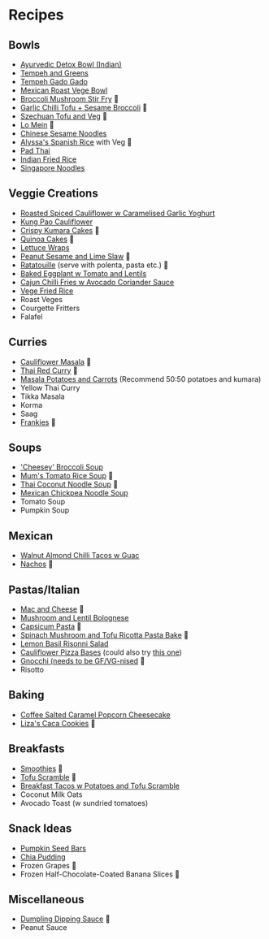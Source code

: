 # Recipes

## Bowls
* [Ayurvedic Detox Bowl (Indian)](https://www.feastingathome.com/ayurvedic-detox-bowl-khichari/#tasty-recipes-18949-jump-target)
* [Tempeh and Greens](https://www.feastingathome.com/blackened-tempeh/)
* [Tempeh Gado Gado](http://tonzu.co.nz/wp-content/uploads/2019/09/Tempeh-GadoGado.pdf)
* [Mexican Roast Vege Bowl](https://www.feastingathome.com/vegan-oaxacan-bowl/#tasty-recipes-19341-jump-target)
* [Broccoli Mushroom Stir Fry](https://www.feastingathome.com/broccolini-mushroom-stir-fry/#tasty-recipes-20214-jump-target) 🎉
* [Garlic Chilli Tofu + Sesame Broccoli](https://www.feastingathome.com/chili-garlic-tofu-with-sesame-brocolini/#tasty-recipes-19974-jump-target) 🎉
* [Szechuan Tofu and Veg](https://www.feastingathome.com/szechuan-tofu-and-veggies/#tasty-recipes-28150-jump-target) 🎉
* [Lo Mein](https://www.feastingathome.com/lo-mein/#tasty-recipes-31860-jump-target) 🎉
* [Chinese Sesame Noodles](https://www.feastingathome.com/sesame-noodles/#tasty-recipes-34833-jump-target)
* [Alyssa's Spanish Rice](./recipes/alyssa-spanish-rice.md) with Veg 🎉
* [Pad Thai](https://www.feastingathome.com/15-minute-pad-thai/#tasty-recipes-20019-jump-target)
* [Indian Fried Rice](https://www.feastingathome.com/indian-fried-rice/#tasty-recipes-34249)
* [Singapore Noodles](https://minimalistbaker.com/vegan-singapore-noodles/#wprm-recipe-container-35465)

## Veggie Creations
* [Roasted Spiced Cauliflower w Caramelised Garlic Yoghurt](./images/roast-spiced-cauliflower.JPG)
* [Kung Pao Cauliflower](https://circusgardener.com/2015/08/15/kung-pao-cauliflower/)
* [Crispy Kumara Cakes](https://quitegoodfood.co.nz/crispy-kumara-cakes/) 🎉
* [Quinoa Cakes](https://www.feastingathome.com/quinoa-cakes-with-cherry-tomato-mint-and-chick-pea-relish/#tasty-recipes-21721-jump-target) 🎉
* [Lettuce Wraps](https://www.feastingathome.com/healthy-vegan-collard-green-wraps/#tasty-recipes-27004-jump-target)
* [Peanut Sesame and Lime Slaw](./images/peanut-lime-sesame-slaw.jpg) 🎉
* [Ratatouille](https://cookieandkate.com/best-ratatouille-recipe/#tasty-recipes-34476) (serve with polenta, pasta etc.) 🎉
* [Baked Eggplant w Tomato and Lentils](https://quitegoodfood.co.nz/baked-eggplant-lentils-tomatoes-herby-topping/)
* [Cajun Chilli Fries w Avocado Coriander Sauce](https://quitegoodfood.co.nz/cajun-chili-fries/)
* [Vege Fried Rice](https://www.feastingathome.com/vegetable-fried-rice/#tasty-recipes-43167-jump-target)
* Roast Veges
* Courgette Fritters
* Falafel

## Curries
* [Cauliflower Masala](https://www.feastingathome.com/quick-cauliflower-masala/) 🎉
* [Thai Red Curry](https://cookieandkate.com/thai-red-curry-recipe/) 🎉
* [Masala Potatoes and Carrots](./images/masala.JPG) (Recommend 50:50 potatoes and kumara)
* Yellow Thai Curry
* Tikka Masala
* Korma
* Saag
* [Frankies](https://www.feastingathome.com/indian-frankie-recipe/#tasty-recipes-20365-jump-target) 🎉

## Soups
* ['Cheesey' Broccoli Soup](https://www.feastingathome.com/vegan-broccoli-soup/)
* [Mum's Tomato Rice Soup](./recipes/tomato-rice-soup.md) 🎉
* [Thai Coconut Noodle Soup](https://www.feastingathome.com/thai-coconut-noodle-soup-khao-soi/#tasty-recipes-19077) 🎉
* [Mexican Chickpea Noodle Soup](https://www.feastingathome.com/mexican-chicken-noodle-soup/#tasty-recipes-16472)
* Tomato Soup
* Pumpkin Soup

## Mexican
* [Walnut Almond Chilli Tacos w Guac](./images/tacos.JPG)
* [Nachos](./images/nachos.jpeg) 🎉

## Pastas/Italian
* [Mac and Cheese](https://www.feastingathome.com/healthy-mac-and-cheese/#tasty-recipes-29813-jump-target) 🎉
* [Mushroom and Lentil Bolognese](https://quitegoodfood.co.nz/mushroom-and-lentil-vegan-spaghetti-bolognese/)
* [Capsicum Pasta](https://minimalistbaker.com/vegan-roasted-red-pepper-pasta-gf/) 🎉
* [Spinach Mushroom and Tofu Ricotta Pasta Bake](https://www.feastingathome.com/no-boil-mushroom-baked-ziti/#tasty-recipes-17162) 🎉
* [Lemon Basil Risonni Salad](https://www.feastingathome.com/lemon-basil-orzo-salad/#tasty-recipes-24004)
* [Cauliflower Pizza Bases](https://minimalistbaker.com/vegan-cauliflower-pizza-crust/#wprm-recipe-container-34201) (could also try [this one](https://simpleveganblog.com/cauliflower-pizza-crust-vegan-gluten-free/#tasty-recipes-8861))
* [Gnocchi (needs to be GF/VG-nised](https://github.com/lache-melvin/recipes/blob/master/recipes/gnocchi.md) 🎉
* Risotto

## Baking
* [Coffee Salted Caramel Popcorn Cheesecake](https://quitegoodfood.co.nz/vegan-coffee-cheesecake-salted-caramel-popcorn/)
* [Liza's Caca Cookies](./recipes/liza-caca-cookies.md) 🎉


## Breakfasts
* [Smoothies](./recipes/smoothies.md) 🎉
* [Tofu Scramble](https://cadryskitchen.com/vegan-tofu-scramble/#wprm-recipe-container-29164) 🎉
* [Breakfast Tacos w Potatoes and Tofu Scramble](https://www.whereyougetyourprotein.com/vegan-breakfast-tacos/#mv-creation-122-jtr)
* Coconut Milk Oats
* Avocado Toast (w sundried tomatoes)

## Snack Ideas
* [Pumpkin Seed Bars](https://hungryhobby.net/pumpkin-seed-bars/)
* [Chia Pudding](https://www.yummymummykitchen.com/2018/04/berry-chia-pudding.html)
* Frozen Grapes 🎉
* Frozen Half-Chocolate-Coated Banana Slices 🎉

## Miscellaneous
* [Dumpling Dipping Sauce](https://thewoksoflife.com/dumpling-sauce-recipe/) 🎉
* Peanut Sauce
